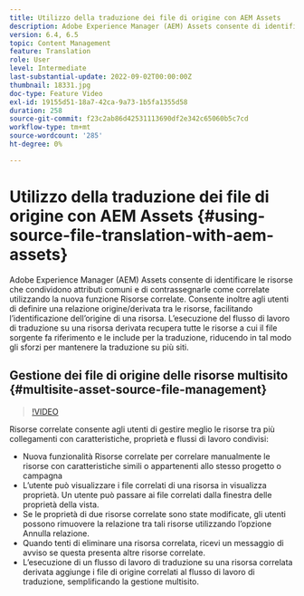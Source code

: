 ```yaml
---
title: Utilizzo della traduzione dei file di origine con AEM Assets
description: Adobe Experience Manager (AEM) Assets consente di identificare le risorse che condividono attributi comuni e di contrassegnarle come correlate utilizzando la nuova funzione Risorse correlate. Consente inoltre agli utenti di definire una relazione origine/derivata tra le risorse, facilitando l’identificazione dell’origine di una risorsa. L’esecuzione del flusso di lavoro di traduzione su una risorsa derivata recupera tutte le risorse a cui il file sorgente fa riferimento e le include per la traduzione, riducendo in tal modo gli sforzi per mantenere la traduzione su più siti.
version: 6.4, 6.5
topic: Content Management
feature: Translation
role: User
level: Intermediate
last-substantial-update: 2022-09-02T00:00:00Z
thumbnail: 18331.jpg
doc-type: Feature Video
exl-id: 19155d51-18a7-42ca-9a73-1b5fa1355d58
duration: 258
source-git-commit: f23c2ab86d42531113690df2e342c65060b5c7cd
workflow-type: tm+mt
source-wordcount: '285'
ht-degree: 0%

---
```


# Utilizzo della traduzione dei file di origine con AEM Assets {#using-source-file-translation-with-aem-assets}

Adobe Experience Manager (AEM) Assets consente di identificare le risorse che condividono attributi comuni e di contrassegnarle come correlate utilizzando la nuova funzione Risorse correlate. Consente inoltre agli utenti di definire una relazione origine/derivata tra le risorse, facilitando l’identificazione dell’origine di una risorsa. L’esecuzione del flusso di lavoro di traduzione su una risorsa derivata recupera tutte le risorse a cui il file sorgente fa riferimento e le include per la traduzione, riducendo in tal modo gli sforzi per mantenere la traduzione su più siti.

## Gestione dei file di origine delle risorse multisito {#multisite-asset-source-file-management}

>[!VIDEO](https://video.tv.adobe.com/v/18331?quality=12&learn=on)

Risorse correlate consente agli utenti di gestire meglio le risorse tra più collegamenti con caratteristiche, proprietà e flussi di lavoro condivisi:

* Nuova funzionalità Risorse correlate per correlare manualmente le risorse con caratteristiche simili o appartenenti allo stesso progetto o campagna
* L’utente può visualizzare i file correlati di una risorsa in visualizza proprietà. Un utente può passare ai file correlati dalla finestra delle proprietà della vista.
* Se le proprietà di due risorse correlate sono state modificate, gli utenti possono rimuovere la relazione tra tali risorse utilizzando l’opzione Annulla relazione.
* Quando tenti di eliminare una risorsa correlata, ricevi un messaggio di avviso se questa presenta altre risorse correlate.
* L’esecuzione di un flusso di lavoro di traduzione su una risorsa correlata derivata aggiunge i file di origine correlati al flusso di lavoro di traduzione, semplificando la gestione multisito.
